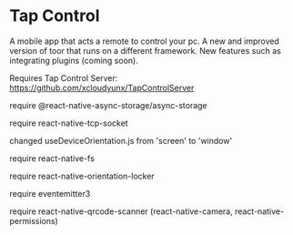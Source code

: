 # Tap Control

A mobile app that acts a remote to control your pc.
A new and improved version of toor that runs on a different framework.
New features such as integrating plugins (coming soon).

Requires Tap Control Server: https://github.com/xcloudyunx/TapControlServer



require @react-native-async-storage/async-storage

require react-native-tcp-socket

changed useDeviceOrientation.js from 'screen' to 'window'

require react-native-fs

require react-native-orientation-locker

require eventemitter3

require react-native-qrcode-scanner (react-native-camera, react-native-permissions)
